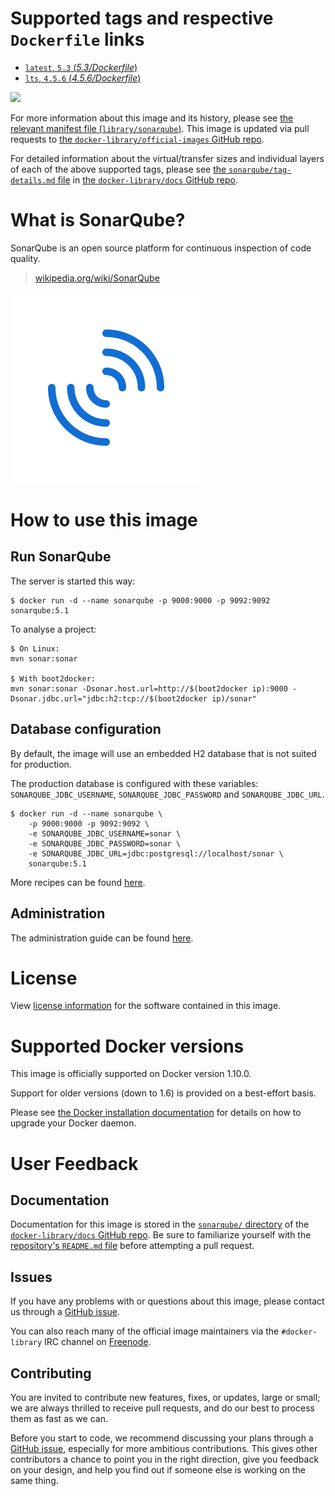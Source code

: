 # Supported tags and respective `Dockerfile` links

-	[`latest`, `5.3` (*5.3/Dockerfile*)](https://github.com/SonarSource/docker-sonarqube/blob/f13192265920c40f8a50ec55f7c2af7a412c4c88/5.3/Dockerfile)
-	[`lts`, `4.5.6` (*4.5.6/Dockerfile*)](https://github.com/SonarSource/docker-sonarqube/blob/2f7cc2f6ef7f0206b697c37df09fe2e0fd36c8f4/4.5.6/Dockerfile)

[![](https://badge.imagelayers.io/sonarqube:latest.svg)](https://imagelayers.io/?images=sonarqube:latest,sonarqube:lts)

For more information about this image and its history, please see [the relevant manifest file (`library/sonarqube`)](https://github.com/docker-library/official-images/blob/master/library/sonarqube). This image is updated via pull requests to [the `docker-library/official-images` GitHub repo](https://github.com/docker-library/official-images).

For detailed information about the virtual/transfer sizes and individual layers of each of the above supported tags, please see [the `sonarqube/tag-details.md` file](https://github.com/docker-library/docs/blob/master/sonarqube/tag-details.md) in [the `docker-library/docs` GitHub repo](https://github.com/docker-library/docs).

# What is SonarQube?

SonarQube is an open source platform for continuous inspection of code quality.

> [wikipedia.org/wiki/SonarQube](http://en.wikipedia.org/wiki/SonarQube)

![logo](https://raw.githubusercontent.com/docker-library/docs/84479f149eb7d748d5dc057665eb96f923e60dc1/sonarqube/logo.png)

# How to use this image

## Run SonarQube

The server is started this way:

```console
$ docker run -d --name sonarqube -p 9000:9000 -p 9092:9092 sonarqube:5.1
```

To analyse a project:

```console
$ On Linux:
mvn sonar:sonar

$ With boot2docker:
mvn sonar:sonar -Dsonar.host.url=http://$(boot2docker ip):9000 -Dsonar.jdbc.url="jdbc:h2:tcp://$(boot2docker ip)/sonar"
```

## Database configuration

By default, the image will use an embedded H2 database that is not suited for production.

The production database is configured with these variables: `SONARQUBE_JDBC_USERNAME`, `SONARQUBE_JDBC_PASSWORD` and `SONARQUBE_JDBC_URL`.

```console
$ docker run -d --name sonarqube \
	-p 9000:9000 -p 9092:9092 \
	-e SONARQUBE_JDBC_USERNAME=sonar \
	-e SONARQUBE_JDBC_PASSWORD=sonar \
	-e SONARQUBE_JDBC_URL=jdbc:postgresql://localhost/sonar \
	sonarqube:5.1
```

More recipes can be found [here](https://github.com/SonarSource/docker-sonarqube/blob/master/recipes.md).

## Administration

The administration guide can be found [here](http://docs.sonarqube.org/display/SONAR/Administration+Guide).

# License

View [license information](http://www.gnu.org/licenses/lgpl.txt) for the software contained in this image.

# Supported Docker versions

This image is officially supported on Docker version 1.10.0.

Support for older versions (down to 1.6) is provided on a best-effort basis.

Please see [the Docker installation documentation](https://docs.docker.com/installation/) for details on how to upgrade your Docker daemon.

# User Feedback

## Documentation

Documentation for this image is stored in the [`sonarqube/` directory](https://github.com/docker-library/docs/tree/master/sonarqube) of the [`docker-library/docs` GitHub repo](https://github.com/docker-library/docs). Be sure to familiarize yourself with the [repository's `README.md` file](https://github.com/docker-library/docs/blob/master/README.md) before attempting a pull request.

## Issues

If you have any problems with or questions about this image, please contact us through a [GitHub issue](https://github.com/SonarSource/docker-sonarqube/issues).

You can also reach many of the official image maintainers via the `#docker-library` IRC channel on [Freenode](https://freenode.net).

## Contributing

You are invited to contribute new features, fixes, or updates, large or small; we are always thrilled to receive pull requests, and do our best to process them as fast as we can.

Before you start to code, we recommend discussing your plans through a [GitHub issue](https://github.com/SonarSource/docker-sonarqube/issues), especially for more ambitious contributions. This gives other contributors a chance to point you in the right direction, give you feedback on your design, and help you find out if someone else is working on the same thing.
